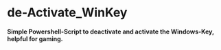 # de-Activate_WinKey
<b>Simple Powershell-Script to deactivate and activate the Windows-Key, helpful for gaming.</b>
